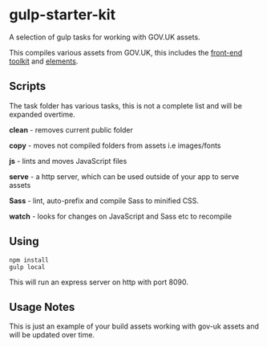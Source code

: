 # gulp-starter-kit

A selection of gulp tasks for working with GOV.UK assets.

This compiles various assets from GOV.UK, this includes the [front-end toolkit](https://github.com/alphagov/govuk_frontend_toolkit) and [elements](https://github.com/alphagov/govuk_elements).


## Scripts

The task folder has various tasks, this is not a complete list and will be expanded overtime.

**clean** - removes current public folder

**copy** - moves not compiled folders from assets i.e images/fonts

**js** - lints and moves JavaScript files

**serve** - a http server, which can be used outside of your app to serve assets

**Sass** - lint, auto-prefix and compile Sass to minified CSS.

**watch** - looks for changes on JavaScript and Sass etc to recompile

## Using

```
npm install
gulp local
```

This will run an express server on http with port 8090.


## Usage Notes

This is just an example of your build assets working with gov-uk assets and will be updated over time.